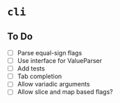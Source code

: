 # `cli`

## To Do

- [ ] Parse equal-sign flags
- [ ] Use interface for ValueParser
- [ ] Add tests
- [ ] Tab completion
- [ ] Allow variadic arguments
- [ ] Allow slice and map based flags?
